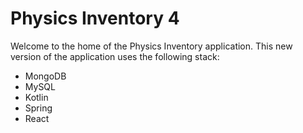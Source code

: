 # Physics Inventory 4

Welcome to the home of the Physics Inventory application. This new version of the application uses the following stack:

- MongoDB
- MySQL
- Kotlin
- Spring
- React
